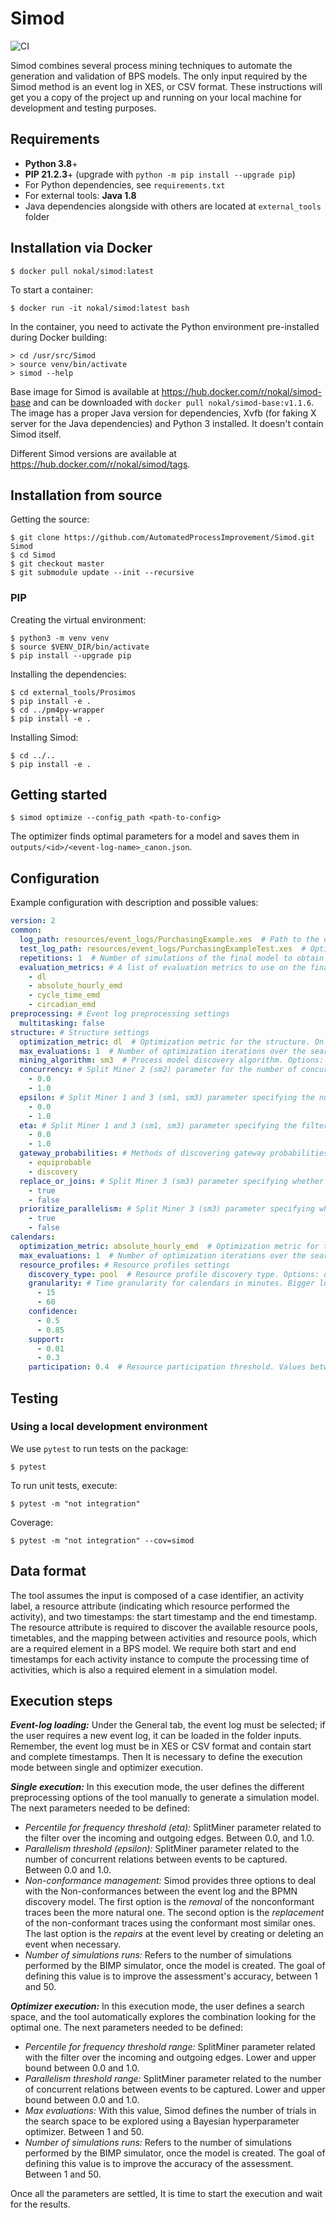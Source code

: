 # Simod

![CI](https://github.com/AutomatedProcessImprovement/Simod/actions/workflows/simod.yml/badge.svg)

Simod combines several process mining techniques to automate the generation and validation of BPS models. The only input
required by the Simod method is an event log in XES, or CSV format. These instructions will get you a copy of the
project up and running on your local machine for development and testing purposes.

## Requirements

- **Python 3.8**+
- **PIP 21.2.3**+ (upgrade with `python -m pip install --upgrade pip`)
- For Python dependencies, see `requirements.txt`
- For external tools: **Java 1.8**
- Java dependencies alongside with others are located at `external_tools` folder

## Installation via Docker

```shell
$ docker pull nokal/simod:latest
```

To start a container:

```shell
$ docker run -it nokal/simod:latest bash
```

In the container, you need to activate the Python environment pre-installed during Docker building:

```shell
> cd /usr/src/Simod
> source venv/bin/activate
> simod --help
```

Base image for Simod is available at https://hub.docker.com/r/nokal/simod-base and can be downloaded
with `docker pull nokal/simod-base:v1.1.6`. The image has a proper Java version for dependencies, Xvfb (for faking X
server for the Java dependencies) and Python 3 installed. It doesn't contain Simod itself.

Different Simod versions are available at https://hub.docker.com/r/nokal/simod/tags.

## Installation from source

Getting the source:

```shell
$ git clone https://github.com/AutomatedProcessImprovement/Simod.git Simod
$ cd Simod
$ git checkout master
$ git submodule update --init --recursive
```

### PIP

Creating the virtual environment:

```shell
$ python3 -m venv venv
$ source $VENV_DIR/bin/activate
$ pip install --upgrade pip
```

Installing the dependencies:

```shell
$ cd external_tools/Prosimos
$ pip install -e .
$ cd ../pm4py-wrapper
$ pip install -e .
```

Installing Simod:

```shell
$ cd ../..
$ pip install -e .
```

## Getting started

```shell
$ simod optimize --config_path <path-to-config>
```

The optimizer finds optimal parameters for a model and saves them in `outputs/<id>/<event-log-name>_canon.json`.

## Configuration

Example configuration with description and possible values:

```yaml
version: 2
common:
  log_path: resources/event_logs/PurchasingExample.xes  # Path to the event log in XES or CSV format
  test_log_path: resources/event_logs/PurchasingExampleTest.xes  # Optional: Path to the test event log in XES or CSV format
  repetitions: 1  # Number of simulations of the final model to obtain more accurate evaluations. Values between 1 and 50
  evaluation_metrics: # A list of evaluation metrics to use on the final model
    - dl
    - absolute_hourly_emd
    - cycle_time_emd
    - circadian_emd
preprocessing: # Event log preprocessing settings
  multitasking: false
structure: # Structure settings
  optimization_metric: dl  # Optimization metric for the structure. Only DL is supported
  max_evaluations: 1  # Number of optimization iterations over the search space. Values between 1 and 50
  mining_algorithm: sm3  # Process model discovery algorithm. Options: sm1, sm2, sm3 (recommended)
  concurrency: # Split Miner 2 (sm2) parameter for the number of concurrent relations between events to be captured. Values between 0.0 and 1.0
    - 0.0
    - 1.0
  epsilon: # Split Miner 1 and 3 (sm1, sm3) parameter specifying the number of concurrent relations between events to be captured. Values between 0.0 and 1.0
    - 0.0
    - 1.0
  eta: # Split Miner 1 and 3 (sm1, sm3) parameter specifying the filter over the incoming and outgoing edges. Values between 0.0 and 1.0
    - 0.0
    - 1.0
  gateway_probabilities: # Methods of discovering gateway probabilities. Options: equiprobable, discovery
    - equiprobable
    - discovery
  replace_or_joins: # Split Miner 3 (sm3) parameter specifying whether to replace non-trivial OR joins or not. Options: true, false
    - true
    - false
  prioritize_parallelism: # Split Miner 3 (sm3) parameter specifying whether to prioritize parallelism over loops or not. Options: true, false
    - true
    - false
calendars:
  optimization_metric: absolute_hourly_emd  # Optimization metric for the calendars. Options: absolute_hourly_emd, cycle_time_emd, circadian_emd
  max_evaluations: 1  # Number of optimization iterations over the search space. Values between 1 and 50
  resource_profiles: # Resource profiles settings
    discovery_type: pool  # Resource profile discovery type. Options: differentiated, pool, undifferentiated
    granularity: # Time granularity for calendars in minutes. Bigger logs will benefit from smaller granularity
      - 15
      - 60
    confidence:
      - 0.5
      - 0.85
    support:
      - 0.01
      - 0.3
    participation: 0.4  # Resource participation threshold. Values between 0.0 and 1.0
```

## Testing

### Using a local development environment

We use `pytest` to run tests on the package:

```shell
$ pytest
```

To run unit tests, execute:

```shell
$ pytest -m "not integration"
```

Coverage:

```shell
$ pytest -m "not integration" --cov=simod
```

## Data format

The tool assumes the input is composed of a case identifier, an activity label, a resource attribute (indicating which
resource performed the activity),
and two timestamps: the start timestamp and the end timestamp. The resource attribute is required to discover the
available resource pools, timetables,
and the mapping between activities and resource pools, which are a required element in a BPS model. We require both
start and end timestamps for each activity instance to compute the processing time of activities, which is also a
required element in a simulation model.

## Execution steps

***Event-log loading:*** Under the General tab, the event log must be selected; if the user requires a new event log, it
can be loaded in the folder inputs. Remember, the event log must be in XES or CSV format and contain start and complete
timestamps. Then It is necessary to define the execution mode between single and optimizer execution.

***Single execution:*** In this execution mode, the user defines the different preprocessing options of the tool
manually to generate a simulation model. The next parameters needed to be defined:

- *Percentile for frequency threshold (eta):* SplitMiner parameter related to the filter over the incoming and outgoing
  edges. Between
  0.0, and 1.0.
- *Parallelism threshold (epsilon):* SplitMiner parameter related to the number of concurrent relations between events
  to be captured. Between 0.0 and 1.0.
- *Non-conformance management:* Simod provides three options to deal with the Non-conformances between the event log and
  the BPMN discovery model. The first option is the   *removal* of the nonconformant traces been the more natural one.
  The second option is the *replacement* of the non-conformant traces using the conformant most similar ones. The last
  option is the *repairs* at the event level by creating or deleting an event when necessary.
- *Number of simulations runs:* Refers to the number of simulations performed by the BIMP simulator, once the model is
  created. The goal of defining this value is to improve the assessment's accuracy, between 1 and 50.

***Optimizer execution:*** In this execution mode, the user defines a search space, and the tool automatically explores
the combination looking for the optimal one. The next parameters needed to be defined:

- *Percentile for frequency threshold range:* SplitMiner parameter related with the filter over the incoming and
  outgoing edges. Lower and upper bound between 0.0 and 1.0.
- *Parallelism threshold range:* SplitMiner parameter related to the number of concurrent relations between events to be
  captured. Lower and upper bound between 0.0 and 1.0.
- *Max evaluations:* With this value, Simod defines the number of trials in the search space to be explored using a
  Bayesian hyperparameter optimizer. Between 1 and 50.
- *Number of simulations runs:* Refers to the number of simulations performed by the BIMP simulator, once the model is
  created. The goal of defining this value is to improve the accuracy of the assessment. Between 1 and 50.

Once all the parameters are settled, It is time to start the execution and wait for the results.
